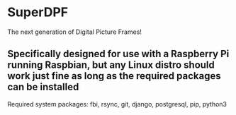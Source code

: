 # SuperDPF
The next generation of Digital Picture Frames!

## Specifically designed for use with a Raspberry Pi running Raspbian, but any Linux distro should work just fine as long as the required packages can be installed

Required system packages:
fbi, rsync, git, django, postgresql, pip, python3
